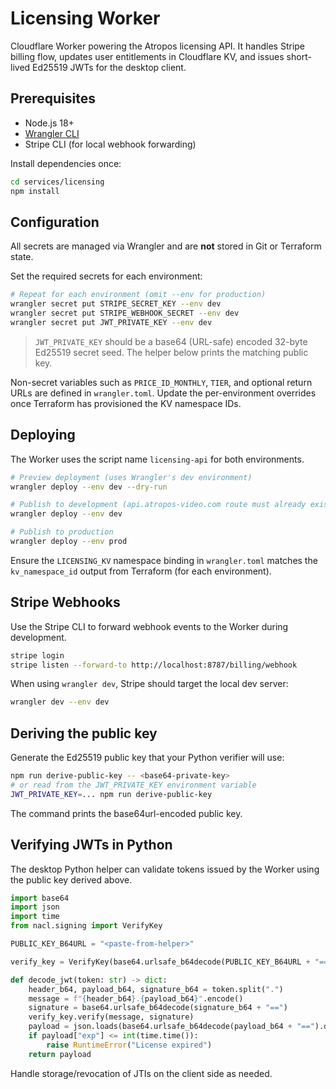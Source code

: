 # Licensing Worker

Cloudflare Worker powering the Atropos licensing API. It handles Stripe billing
flow, updates user entitlements in Cloudflare KV, and issues short-lived
Ed25519 JWTs for the desktop client.

## Prerequisites

- Node.js 18+
- [Wrangler CLI](https://developers.cloudflare.com/workers/wrangler/)
- Stripe CLI (for local webhook forwarding)

Install dependencies once:

```bash
cd services/licensing
npm install
```

## Configuration

All secrets are managed via Wrangler and are **not** stored in Git or Terraform
state.

Set the required secrets for each environment:

```bash
# Repeat for each environment (omit --env for production)
wrangler secret put STRIPE_SECRET_KEY --env dev
wrangler secret put STRIPE_WEBHOOK_SECRET --env dev
wrangler secret put JWT_PRIVATE_KEY --env dev
```

> `JWT_PRIVATE_KEY` should be a base64 (URL-safe) encoded 32-byte Ed25519 secret
> seed. The helper below prints the matching public key.

Non-secret variables such as `PRICE_ID_MONTHLY`, `TIER`, and optional return
URLs are defined in `wrangler.toml`. Update the per-environment overrides once
Terraform has provisioned the KV namespace IDs.

## Deploying

The Worker uses the script name `licensing-api` for both environments.

```bash
# Preview deployment (uses Wrangler's dev environment)
wrangler deploy --env dev --dry-run

# Publish to development (api.atropos-video.com route must already exist)
wrangler deploy --env dev

# Publish to production
wrangler deploy --env prod
```

Ensure the `LICENSING_KV` namespace binding in `wrangler.toml` matches the
`kv_namespace_id` output from Terraform (for each environment).

## Stripe Webhooks

Use the Stripe CLI to forward webhook events to the Worker during development.

```bash
stripe login
stripe listen --forward-to http://localhost:8787/billing/webhook
```

When using `wrangler dev`, Stripe should target the local dev server:

```bash
wrangler dev --env dev
```

## Deriving the public key

Generate the Ed25519 public key that your Python verifier will use:

```bash
npm run derive-public-key -- <base64-private-key>
# or read from the JWT_PRIVATE_KEY environment variable
JWT_PRIVATE_KEY=... npm run derive-public-key
```

The command prints the base64url-encoded public key.

## Verifying JWTs in Python

The desktop Python helper can validate tokens issued by the Worker using the
public key derived above.

```python
import base64
import json
import time
from nacl.signing import VerifyKey

PUBLIC_KEY_B64URL = "<paste-from-helper>"

verify_key = VerifyKey(base64.urlsafe_b64decode(PUBLIC_KEY_B64URL + "=="))

def decode_jwt(token: str) -> dict:
    header_b64, payload_b64, signature_b64 = token.split(".")
    message = f"{header_b64}.{payload_b64}".encode()
    signature = base64.urlsafe_b64decode(signature_b64 + "==")
    verify_key.verify(message, signature)
    payload = json.loads(base64.urlsafe_b64decode(payload_b64 + "==").decode())
    if payload["exp"] <= int(time.time()):
        raise RuntimeError("License expired")
    return payload
```

Handle storage/revocation of JTIs on the client side as needed.
